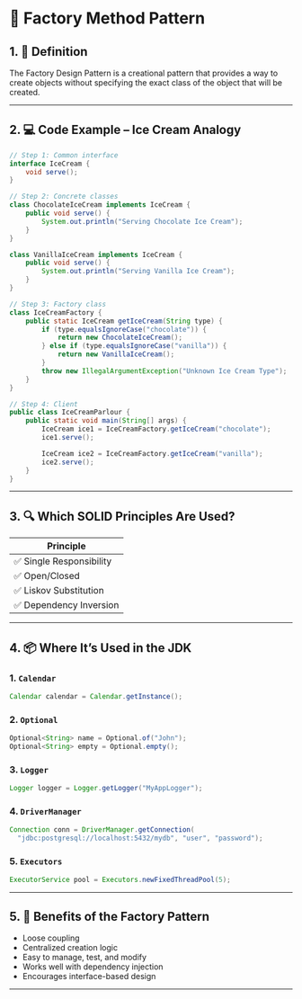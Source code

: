 
# 🎥 Factory Method Pattern

## 1. 🎯 Definition

The Factory Design Pattern is a creational pattern that provides a way to create objects without specifying the exact class of the object that will be created.

---

## 2. 💻 Code Example – Ice Cream Analogy

```java
// Step 1: Common interface
interface IceCream {
    void serve();
}

// Step 2: Concrete classes
class ChocolateIceCream implements IceCream {
    public void serve() {
        System.out.println("Serving Chocolate Ice Cream");
    }
}

class VanillaIceCream implements IceCream {
    public void serve() {
        System.out.println("Serving Vanilla Ice Cream");
    }
}

// Step 3: Factory class
class IceCreamFactory {
    public static IceCream getIceCream(String type) {
        if (type.equalsIgnoreCase("chocolate")) {
            return new ChocolateIceCream();
        } else if (type.equalsIgnoreCase("vanilla")) {
            return new VanillaIceCream();
        }
        throw new IllegalArgumentException("Unknown Ice Cream Type");
    }
}

// Step 4: Client
public class IceCreamParlour {
    public static void main(String[] args) {
        IceCream ice1 = IceCreamFactory.getIceCream("chocolate");
        ice1.serve();

        IceCream ice2 = IceCreamFactory.getIceCream("vanilla");
        ice2.serve();
    }
}
```

---

## 3. 🔍 Which SOLID Principles Are Used?

| Principle |
|----------|
| ✅ Single Responsibility |
| ✅ Open/Closed |
| ✅ Liskov Substitution |
| ✅ Dependency Inversion |

---

## 4. 📦 Where It’s Used in the JDK

### 1. `Calendar`

```java
Calendar calendar = Calendar.getInstance();
```

### 2. `Optional`

```java
Optional<String> name = Optional.of("John");
Optional<String> empty = Optional.empty();
```

### 3. `Logger`

```java
Logger logger = Logger.getLogger("MyAppLogger");
```

### 4. `DriverManager`

```java
Connection conn = DriverManager.getConnection(
  "jdbc:postgresql://localhost:5432/mydb", "user", "password");
```

### 5. `Executors`

```java
ExecutorService pool = Executors.newFixedThreadPool(5);
```

---

## 5. 🌟 Benefits of the Factory Pattern

- Loose coupling
- Centralized creation logic
- Easy to manage, test, and modify
- Works well with dependency injection
- Encourages interface-based design

---
